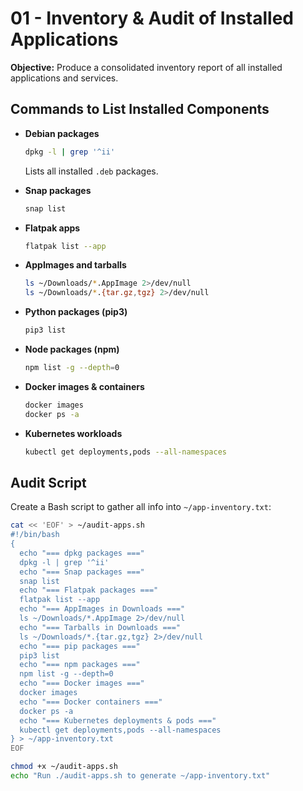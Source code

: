# 01 - Inventory & Audit of Installed Applications

**Objective:** Produce a consolidated inventory report of all installed applications and services.

## Commands to List Installed Components

- **Debian packages**  
  ```bash
  dpkg -l | grep '^ii'
  ```
  Lists all installed `.deb` packages.

- **Snap packages**  
  ```bash
  snap list
  ```

- **Flatpak apps**  
  ```bash
  flatpak list --app
  ```

- **AppImages and tarballs**  
  ```bash
  ls ~/Downloads/*.AppImage 2>/dev/null
  ls ~/Downloads/*.{tar.gz,tgz} 2>/dev/null
  ```

- **Python packages (pip3)**  
  ```bash
  pip3 list
  ```

- **Node packages (npm)**  
  ```bash
  npm list -g --depth=0
  ```

- **Docker images & containers**  
  ```bash
  docker images
  docker ps -a
  ```

- **Kubernetes workloads**  
  ```bash
  kubectl get deployments,pods --all-namespaces
  ```

## Audit Script

Create a Bash script to gather all info into `~/app-inventory.txt`:

```bash
cat << 'EOF' > ~/audit-apps.sh
#!/bin/bash
{
  echo "=== dpkg packages ==="
  dpkg -l | grep '^ii'
  echo "=== Snap packages ==="
  snap list
  echo "=== Flatpak packages ==="
  flatpak list --app
  echo "=== AppImages in Downloads ==="
  ls ~/Downloads/*.AppImage 2>/dev/null
  echo "=== Tarballs in Downloads ==="
  ls ~/Downloads/*.{tar.gz,tgz} 2>/dev/null
  echo "=== pip packages ==="
  pip3 list
  echo "=== npm packages ==="
  npm list -g --depth=0
  echo "=== Docker images ==="
  docker images
  echo "=== Docker containers ==="
  docker ps -a
  echo "=== Kubernetes deployments & pods ==="
  kubectl get deployments,pods --all-namespaces
} > ~/app-inventory.txt
EOF

chmod +x ~/audit-apps.sh
echo "Run ./audit-apps.sh to generate ~/app-inventory.txt"
```
